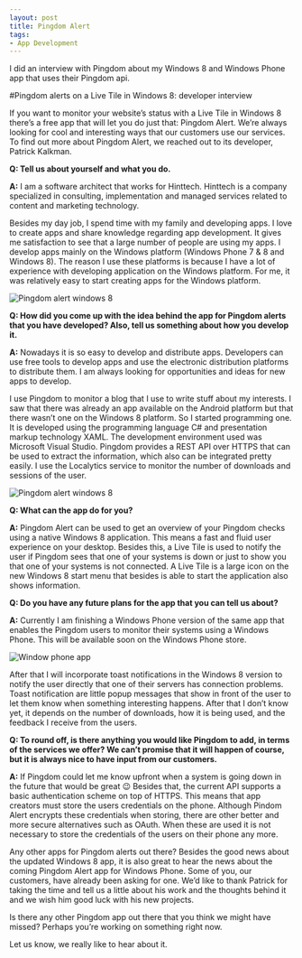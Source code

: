 ```yaml
---
layout: post
title: Pingdom Alert
tags:
- App Development
---
```


I did an interview with Pingdom about my Windows 8 and Windows Phone app that uses their Pingdom api.

#Pingdom alerts on a Live Tile in Windows 8: developer interview

If you want to monitor your website’s status with a Live Tile in Windows 8 there’s a free app that will let you do just that: Pingdom Alert. We’re always looking for cool and interesting ways that our customers use our services. To find out more about Pingdom Alert, we reached out to its developer, Patrick Kalkman.

**Q:  Tell us about yourself and what you do.**

**A:** I am a software architect that works for Hinttech. Hinttech is a company specialized in consulting, implementation and managed services related to content and marketing technology.

Besides my day job, I spend time with my family and developing apps. I love to create apps and share knowledge regarding app development. It gives me satisfaction to see that a large number of people are using my apps. I develop apps mainly on the Windows platform (Windows Phone 7 & 8 and Windows 8). The reason I use these platforms is because I have a lot of experience with developing application on the Windows platform. For me, it was relatively easy to start creating apps for the Windows platform.

![Pingdom alert windows 8](../../../img/Pingdom-alert-windows-8.png)

**Q: How did you come up with the idea behind the app for Pingdom alerts that you have developed? Also, tell us something about how you develop it.**

**A:** Nowadays it is so easy to develop and distribute apps. Developers can use free tools to develop apps and use the electronic distribution platforms to distribute them. I am always looking for opportunities and ideas for new apps to develop.

I use Pingdom to monitor a blog that I use to write stuff about my interests. I saw that there was already an app available on the Android platform but that there wasn’t one on the Windows 8 platform. So I started programming one. It is developed using the programming language C# and presentation markup technology XAML. The development environment used was Microsoft Visual Studio. Pingdom provides a REST API over HTTPS that can be used to extract the information, which also can be integrated pretty easily. I use the Localytics service to monitor the number of downloads and sessions of the user.

![Pingdom alert windows 8](../../../img/win8.jpg)

**Q: What can the app do for you?**

**A:** Pingdom Alert can be used to get an overview of your Pingdom checks using a native Windows 8 application. This means a fast and fluid user experience on your desktop. Besides this, a Live Tile is used to notify the user if Pingdom sees that one of your systems is down or just to show you that one of your systems is not connected. A Live Tile is a large icon on the new Windows 8 start menu that besides is able to start the application also shows information.

**Q: Do you have any future plans for the app that you can tell us about?**

**A:** Currently I am finishing a Windows Phone version of the same app that enables the Pingdom users to monitor their systems using a Windows Phone. This will be available soon on the Windows Phone store.

![Window phone app](../../../img/Window-phone-app.png)

After that I will incorporate toast notifications in the Windows 8 version to notify the user directly that one of their servers has connection problems. Toast notification are little popup messages that show in front of the user to let them know when something interesting happens. After that I don’t know yet, it depends on the number of downloads, how it is being used, and the feedback I receive from the users.

**Q: To round off, is there anything you would like Pingdom to add, in terms of the services we offer? We can’t promise that it will happen of course, but it is always nice to have input from our customers.**

**A:** If Pingdom could let me know upfront when a system is going down in the future that would be great 😉 Besides that, the current API supports a basic authentication scheme on top of HTTPS. This means that app creators must store the users credentials on the phone. Although Pindom Alert encrypts these credentials when storing, there are other better and more secure alternatives such as OAuth. When these are used it is not necessary to store the credentials of the users on their phone any more.

Any other apps for Pingdom alerts out there?
Besides the good news about the updated Windows 8 app, it is also great to hear the news about the coming Pingdom Alert app for Windows Phone. Some of you, our customers, have already been asking for one.  We’d like to thank Patrick for taking the time and tell us a little about his work and the thoughts behind it and we wish him good luck with his new projects.

Is there any other Pingdom app out there that you think we might have missed? Perhaps you’re working on something right now.

Let us know, we really like to hear about it.